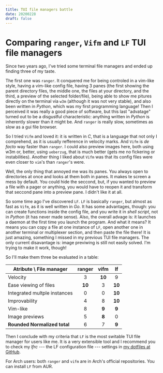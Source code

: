 ```yaml
---
title: TUI file managers battle
date: 20200228
draft: false
---
```


# Comparing `ranger`, `Vifm` and `LF` TUI file managers

Since two years ago, I've tried some terminal file managers and ended up finding three of my taste.

The first one was `ranger`. It conquered me for being controled in a vim-like style, having a vim-like config file, having 3 panes (the first showing the parent directory files, the middle one, the files at your directory, and the third, a preview of the selected folder/file), being able to show me pitures directly on the terminal via `w3m` (although it was not very stable), and also been written in *Python*, which was my first programming language! Then I perceived it was really a good piece of software, but this last "advatage" turned out to be a disgustful characteristic: anything written in *Python* is inherently slower than it might be. And `ranger` is really slow, sometimes as slow as a gui file browser.

So I tried `Vifm` and loved it: it is written in *C*, that is a language that not only I comprehend, as it is usually refference in velocity marks. And `Vifm` is *de facto* way faster than `ranger`. I could also preview images here, both using w3m or, better, using `ueberzug`, that is much better (gets me no fickering or instabilities). Another thing I liked about `Vifm` was that its config files were even closer to `vim`'s than `ranger`'s were.

Well, the only thing that annoyed me was its panes. You always open to directories at once and looks at them both in panes. It makes te screen a mess by default. You could hide the seccond, but, if you wanted to preview a file with a pager or anything, you would have to reopen it and transform that seccond pane into a preview pane. I didn't like it at all.

So some time ago I've discovered `LF`. `LF` is basically `ranger`, but almost as fast as `Vifm`, as it is well written in *Go*. It has some advantages, though: you can create functions inside the config file, and you write it in *shell script*, not in *Python* (it has never made sense). Also, the overall advage is: it launches a daemon at the first time you launch the program. And what it means? It means you can copy a file at one instance of `LF`, open another one in another terminal or multiplexer section, and then paste the file there! It is just amazing, something I missed in my previous TUI file managers. The only current disavantage is: image previwing is still not easily solved. I'm trying to make it work, though!

So I'll make them three be evaluated in a table:

| Atribute \ File manager | ranger | vifm | **lf** |
|-|:-:|:-:|:-:|
| Velocity | 3 | **10** | 9 |
| Ease viewing of files | **10** | 3 | **10** |
| Integrated multple instances | 0 | 0 | **10** |
| Improvability | 4 | 8 | **10** |
| Vim-like | 8 | **9** | **9** |
| Image previews | 5 | **8** | 0 |
| **Rounded Normalized total** | 6 | 7 | **9** |

Then I conclude with my criteria that `LF` is the most switable TUI file manager for users like me. It is a very extensible tool and I recommend you to check my *lfrc* --- the LF configuration file --- settings in [my dotfiles at GitHub](https://github.com/marcosrdac/dotfiles/blob/dotfiles_bspwm/.config/lf/lfrc).

For Arch users: both `ranger` and `vifm` are in Arch's official repositories. You can install `LF` from AUR.

